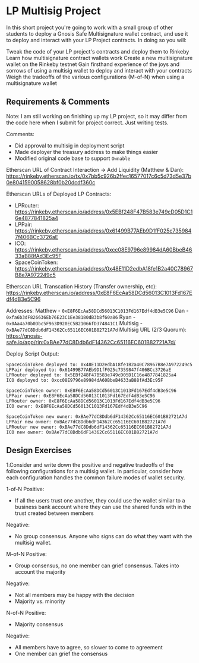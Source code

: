 # LP Multisig Project
In this short project you're going to work with a small group of other students to deploy a Gnosis Safe Multisignature wallet contract, and use it to deploy and interact with your LP Project contracts. In doing so you will:

Tweak the code of your LP project's contracts and deploy them to Rinkeby
Learn how multisignature contract wallets work
Create a new multisignature wallet on the Rinkeby testnet
Gain firsthand experience of the joys and sorrows of using a multisig wallet to deploy and interact with your contracts
Weigh the tradeoffs of the various configurations (M-of-N) when using a multisignature wallet

## Requirements & Comments
Note: I am still working on finishing up my LP project, so it may differ from the code here when I submit for project correct. Just writing tests.

Comments:
- Did approval to multisig in deployment script
- Made deployer the treasury address to make things easier
- Modified original code base to support `Ownable`

Etherscan URL of Contract Interaction -> Add Liquidity (Matthew & Dan): https://rinkeby.etherscan.io/tx/0x7bb5c926b2ffec16577017c6c5d73d5e37b0e8041590058628bf0b20dcdf360c

Etherscan URLs of Deployed LP Contracts:
- LPRouter: https://rinkeby.etherscan.io/address/0x5EBf248F47B583e749cD05D1C16e4877841825a4
- LPPair: https://rinkeby.etherscan.io/address/0x61499B77AEb9D1fF025c7359847f406BCc3726aE
- ICO: https://rinkeby.etherscan.io/address/0xcc08E9796e89984dA60BbeB4633aB88fAd3Ec95F
- SpaceCoinToken: https://rinkeby.etherscan.io/address/0x48E11D2edbA18fe1B2a40C78967B8e7A972249c5

Etherscan URL Transcation History (Transfer ownership, etc): https://rinkeby.etherscan.io/address/0xE8F6EcAa58DCd56013C1013Fd167Edf4dB3e5C96

Addresses:
Matthew - `0xE8F6EcAa58DCd56013C1013Fd167Edf4dB3e5C96`
Dan - `0xfa6b3dF826636Eb76E23C1Ee38180dB3b8f60a86`
Ryan - `0x0Aa4a70b0Dbc5F963D920EC5B21066fD374841C1`
Multisig - `0xBAe77dC8Ddb6dF14362Cc65116EC601B82721A7d`
Multisig URL (2/3 Quorum): https://gnosis-safe.io/app/rin:0xBAe77dC8Ddb6dF14362Cc65116EC601B82721A7d/

Deploy Script Output:
```
SpaceCoinToken deployed to: 0x48E11D2edbA18fe1B2a40C78967B8e7A972249c5
LPPair deployed to: 0x61499B77AEb9D1fF025c7359847f406BCc3726aE
LPRouter deployed to: 0x5EBf248F47B583e749cD05D1C16e4877841825a4
ICO deployed to: 0xcc08E9796e89984dA60BbeB4633aB88fAd3Ec95F

SpaceCoinToken owner: 0xE8F6EcAa58DCd56013C1013Fd167Edf4dB3e5C96
LPPair owner: 0xE8F6EcAa58DCd56013C1013Fd167Edf4dB3e5C96
LPRouter owner: 0xE8F6EcAa58DCd56013C1013Fd167Edf4dB3e5C96
ICO owner: 0xE8F6EcAa58DCd56013C1013Fd167Edf4dB3e5C96

SpaceCoinToken new owner: 0xBAe77dC8Ddb6dF14362Cc65116EC601B82721A7d
LPPair new owner: 0xBAe77dC8Ddb6dF14362Cc65116EC601B82721A7d
LPRouter new owner: 0xBAe77dC8Ddb6dF14362Cc65116EC601B82721A7d
ICO new owner: 0xBAe77dC8Ddb6dF14362Cc65116EC601B82721A7d
```

## Design Exercises
1.Consider and write down the positive and negative tradeoffs of the following configurations for a multisig wallet. In particular, consider how each configuration handles the common failure modes of wallet security.

1-of-N
Positive:
- If all the users trust one another, they could use the wallet similar to a business bank account where they can use the shared funds with in the trust created between members

Negative:
- No group consensus. Anyone who signs can do what they want with the multisig wallet.

M-of-N
Positive:
-  Group consensus, no one member can grief consensus. Takes into account the majority

Negative:
- Not all members may be happy with the decision 
- Majority vs. minority

N-of-N
Positive:
- Majority consensus

Negative:
- All members have to agree, so slower to come to agreement
- One member can grief the consensus
